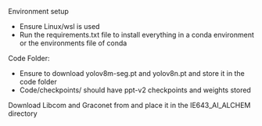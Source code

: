 Environment setup
- Ensure Linux/wsl is used
- Run the requirements.txt file to install everything in a conda environment or the environments file of conda

Code Folder:
- Ensure to download yolov8m-seg.pt and yolov8n.pt and store it in the code folder
- Code/checkpoints/ should have ppt-v2 checkpoints and weights stored

Download Libcom and Graconet from and place it in the IE643_AI_ALCHEM directory

